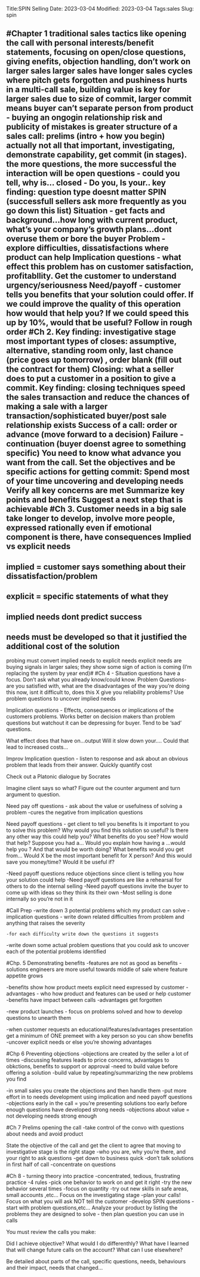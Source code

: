 Title:SPIN Selling
Date: 2023-03-04
Modified: 2023-03-04
Tags:sales
Slug: spin


#Chapter 1
traditional sales tactics like opening the call with personal interests/benefit statements, focusing on open/close questions, giving enefits, objection handling, don’t work on larger sales
larger sales have longer sales cycles where pitch gets forgotten and pushiness hurts in a multi-call sale, building value is key for larger sales due to size of commit,
larger commit means buyer can’t separate person from product - buying an ongogin relationship
risk and publicity of mistakes is greater
structure of a sales call: prelims (intro + how you begin) actually not all that important, investigating, demonstrate capability, get commit (in stages).
the more questions, the more successful the interaction will be
open questions - could you tell, why is…
closed - Do you, Is your..
key finding: question type doesnt matter
SPIN (successfull sellers ask more frequently as you go down this list)
Situation - get facts and background...how long with current product, what’s your company’s growth plans...dont overuse them or bore the buyer
Problem - explore difficulties, dissatisfactions where product can help
Implication questions - what effect this problem has on customer satisfaction, profitabllity. Get the customer to understand urgency/seriousness
Need/payoff - customer tells you benefits that your solution could offer. If we could improve the quality of this operation how would that help you? If we could speed this up by 10%, would that be useful?
Follow in rough order
#Ch 2.
Key finding: investigative stage most important
types of closes: assumptive, alternative, standing room only, last chance (price goes up tomorrow) , order blank (fill out the contract for them)
Closing: what a seller does to put a customer in a position to give a commit.
Key finding: closing techniques speed the sales transaction and reduce the chances of making a sale with a larger transaction/sophisticated buyer/post sale relationship exists
Success of a call: order or advance (move forward to a decision)
Failure - continuation (buyer doenst agree to something specific)
You need to know what advance you want from the call. Set the objectives and be specific
actions for getting commit:
Spend most of your time uncovering and developing needs
Verify all key concerns are met
Summarize key points and benefits
Suggest a next step that is achievable
#Ch 3. Customer needs in a big sale
take longer to develop, involve more people, expressed rationally even if emotional component is there, have consequences
Implied vs explicit needs
-
implied = customer says something about their dissatisfaction/problem
-
explicit = specific statements of what they
-
implied needs dont predict success
-
needs must be developed so that it justified the additional cost of the solution
-
probing must convert implied needs to explicit needs
explicit needs are buying signals in larger sales; they show some sign of action is coming (I’m replacing the system by year end)#
#Ch 4 -
Situation questions have a focus. Don’t ask what you already know/could know.
Problem Questions- are you satisfied with, what are the disadvantages of the way you’re doing this now, isnt it difficult to, does this X give you reliability problems?
Use problem questions to uncover implied needs

Implication questions - Effects, consequences or implications of the customers problems. Works better on decision makers than problem questions but watchout it can be depressing for buyer. Tend to be ‘sad’ questions.


What effect does that have on...output
Will it slow down your….
Could that lead to increased costs...

Improv Implication question - listen to response and ask about an obvious problem that leads from their answer. Quickly quantify cost

Check out a Platonic dialogue by Socrates

Imagine client says so what? Figure out the counter argument and turn argument to question.

Need pay off questions - ask about the value or usefulness of solving a problem
-cures the negative from implication questions

Need payoff questions - get client to tell you benefits
Is it important to you to solve this problem?
Why would you find this solution so useful?
Is there any other way this could help you?
What benefits do you see?
How would that help?
Suppose you had a…
Would you explain how having a ...would help you ?
And that would be worth doing?
What benefits would you get from…
Would X be the most important benefit for X person?
And this would save you money/time?
Would it be useful if?




-Need payoff questions reduce objections since client is telling you how your solution could help
-Need payoff questions are like a rehearsal for others to do the internal selling
-Need payoff questions invite the buyer to come up with ideas so they think its their own
-Most selling is done internally so you’re not in it


#Call Prep
-write down 3 potential problems which my product can solve
    -implication questions - write down related difficulties frrom problem and anything that raises the severity

    -for each difficulty write down the questions it suggests

-write down some actual problem questions that you could ask to uncover each of the potential problems identified

#Chp. 5 Demonstrating benefits
-features are not as good as benefits
-solutions engineers are more useful towards middle of sale where feature appetite grows

-benefits show how product meets explicit need expressed by customer
-advantages - who how product and features can be used or help customer 
-benefits have impact between calls
-advantages get forgotten

-new product launches - focus on problems solved and how to develop questions to unearth them

-when customer requests an educational/features/advantages presentation get a minimum of ONE premeet with a key person so you can show benefits
-uncover explicit needs or else you’re showing advantages

#Chp 6 Preventing objections
-objections are created by the seller a lot of times
-discussing features leads to price concerns, advantages to obkctions, benefits to support or approval
-need to build value before offering a solution
-build value by repeating/summarizing the new problems you find

-in small sales you create the objections and then handle them
-put more effort in to needs development using implication and need payoff questions
-objections early in the call = you’re presenting solutions too early before enough questions have developed strong needs
-objections about value = not developing needs strong enough

#Ch 7 Prelims opening the call
-take control of the convo with questions about needs and avoid product

State the objective of the call and get the client to agree that moving to investigative stage is the right stage
-who you are, why you’re there, and your right to ask questions
-get down to business quick
-don’t talk solutions in first half of call
-concentrate on questions

#Ch 8 - turning theory into practice
-concentrated, tedious, frustrating practice
-4 rules
-pick one behavior to work on and get it right
-try the new behavior several times
-focus on quantity 
-try out new skills in safe areas, small accounts ,etc…
Focus on the investigating stage
-plan your calls! Focus on what you will ask NOT tell the customer
-develop SPIN questions - start with problem questions,etc...
Analyze your product by listing the problems they are designed to solve - then plan question you can use in calls

You must review the calls you make:
 
Did I achieve objective?
What would I do differenthly?
What have I learned that will change future calls on the account?
What can I use elsewhere?

Be detailed about parts of the call, specific questions, needs, behaviours and their impact, needs that changed...

